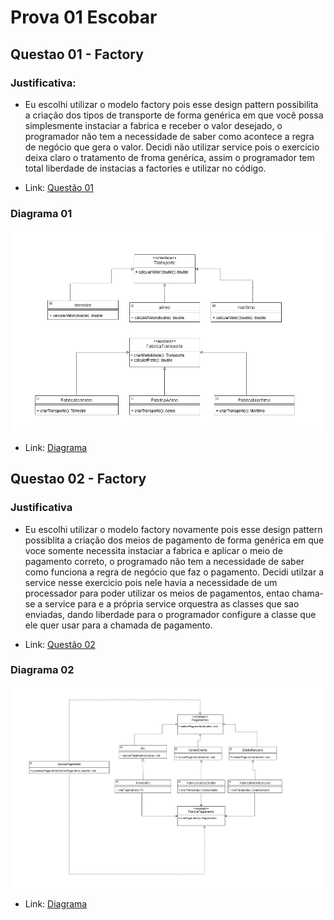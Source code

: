 # Prova 01 Escobar

## Questao 01 - Factory

### Justificativa: 
- Eu escolhi utilizar o modelo factory pois esse design pattern possibilita a criação dos tipos de transporte de forma genérica em que você possa simplesmente instaciar a fabrica e receber o valor desejado, o programador não tem a necessidade de saber como acontece a regra de negócio que gera o valor. Decidi não utilizar service pois o exercicio deixa claro o tratamento de froma genérica, assim o programador tem total liberdade de instacias a factories e utilizar no código.

- Link: [Questão 01](https://github.com/gustavosacoman/Prova-Escobar-Desgin-Pattern/tree/main/Questao01)

### Diagrama 01 

![Diagrama01](https://github.com/gustavosacoman/Prova-Escobar-Desgin-Pattern/raw/main/assets/Diagrama%20de%20classes%2001.png)


- Link: [Diagrama](https://github.com/gustavosacoman/Prova-Escobar-Desgin-Pattern/blob/main/assets/Diagrama%20de%20classes%2001.png)


## Questao 02 - Factory

### Justificativa

- Eu escolhi utilizar o modelo factory novamente pois esse design pattern possiblita a criação dos meios de pagamento de forma genérica em que voce somente necessita instaciar a fabrica e aplicar o meio de pagamento correto, o programado não tem a necessidade de saber como funciona a regra de negócio que faz o pagamento. Decidi utilzar a service nesse exercicio pois nele havia a necessidade de um processador para poder utilizar os meios de pagamentos, entao chama-se a service para e a própria service orquestra as classes que sao enviadas, dando liberdade para o programador configure a classe que ele quer usar para a chamada de pagamento.

- Link: [Questão 02](https://github.com/gustavosacoman/Prova-Escobar-Desgin-Pattern/tree/main/Questao02)

### Diagrama 02

![Diagrama02](https://github.com/gustavosacoman/Prova-Escobar-Desgin-Pattern/raw/main/assets/Diagrama%20de%20classes%2002.png)

- Link: [Diagrama](https://github.com/gustavosacoman/Prova-Escobar-Desgin-Pattern/blob/main/assets/Diagrama%20de%20classes%2002.png)

 